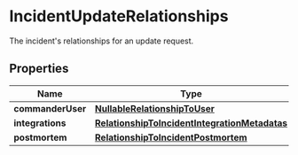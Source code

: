 # IncidentUpdateRelationships

The incident's relationships for an update request.

## Properties

| Name              | Type                                                                                            | Description | Notes      |
| ----------------- | ----------------------------------------------------------------------------------------------- | ----------- | ---------- |
| **commanderUser** | [**NullableRelationshipToUser**](NullableRelationshipToUser.md)                                 |             | [optional] |
| **integrations**  | [**RelationshipToIncidentIntegrationMetadatas**](RelationshipToIncidentIntegrationMetadatas.md) |             | [optional] |
| **postmortem**    | [**RelationshipToIncidentPostmortem**](RelationshipToIncidentPostmortem.md)                     |             | [optional] |
